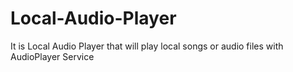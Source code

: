# Local-Audio-Player

It is Local Audio Player that will play local songs or audio files with AudioPlayer Service
